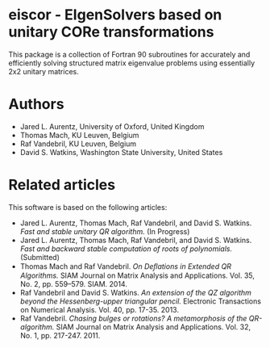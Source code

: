 # eiscor - EIgenSolvers based on unitary CORe transformations
This package is a collection of Fortran 90 subroutines for accurately and efficiently solving structured matrix eigenvalue problems using essentially 2x2 unitary matrices.

# Authors
- Jared L. Aurentz, University of Oxford, United Kingdom
- Thomas Mach, KU Leuven, Belgium
- Raf Vandebril, KU Leuven, Belgium
- David S. Watkins, Washington State University, United States

# Related articles
This software is based on the following articles:
- Jared L. Aurentz, Thomas Mach, Raf Vandebril, and David S. Watkins. _Fast and stable unitary QR algorithm._ (In Progress)
- Jared L. Aurentz, Thomas Mach, Raf Vandebril, and David S. Watkins. _Fast and backward stable computation of roots of polynomials._ (Submitted)
- Thomas Mach and Raf Vandebril. _On Deﬂations in Extended QR Algorithms._ SIAM Journal on Matrix Analysis and Applications. Vol. 35, No. 2, pp. 559–579. SIAM. 2014. 
- Raf Vandebril and David S. Watkins. _An extension of the QZ algorithm beyond the Hessenberg-upper triangular pencil._ Electronic Transactions on Numerical Analysis. Vol. 40, pp. 17-35. 2013.
- Raf Vandebril. _Chasing bulges or rotations? A metamorphosis of the QR-algorithm._ SIAM Journal on Matrix Analysis and Applications. Vol. 32, No. 1, pp. 217-247. 2011.

